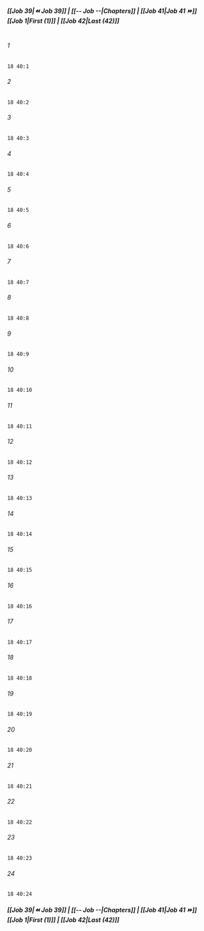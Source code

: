 
##### **[[Job 39|⏪ Job 39]] | [[-- Job --|Chapters]] | [[Job 41|Job 41 ⏩]]**<br>**[[Job 1|First (1)]] | [[Job 42|Last (42)]]**<br><br>

###### 1
``` verse
18 40:1
```
###### 2
``` verse
18 40:2
```
###### 3
``` verse
18 40:3
```
###### 4
``` verse
18 40:4
```
###### 5
``` verse
18 40:5
```
###### 6
``` verse
18 40:6
```
###### 7
``` verse
18 40:7
```
###### 8
``` verse
18 40:8
```
###### 9
``` verse
18 40:9
```
###### 10
``` verse
18 40:10
```
###### 11
``` verse
18 40:11
```
###### 12
``` verse
18 40:12
```
###### 13
``` verse
18 40:13
```
###### 14
``` verse
18 40:14
```
###### 15
``` verse
18 40:15
```
###### 16
``` verse
18 40:16
```
###### 17
``` verse
18 40:17
```
###### 18
``` verse
18 40:18
```
###### 19
``` verse
18 40:19
```
###### 20
``` verse
18 40:20
```
###### 21
``` verse
18 40:21
```
###### 22
``` verse
18 40:22
```
###### 23
``` verse
18 40:23
```
###### 24
``` verse
18 40:24
```

##### **[[Job 39|⏪ Job 39]] | [[-- Job --|Chapters]] | [[Job 41|Job 41 ⏩]]**<br>**[[Job 1|First (1)]] | [[Job 42|Last (42)]]**
